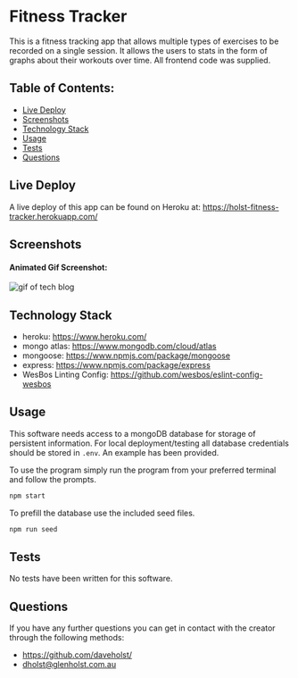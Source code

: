# Fitness Tracker

This is a fitness tracking app that allows multiple types of exercises to be recorded on a single session. It allows the users to stats in the form of graphs about their workouts over time. All frontend code was supplied.

## Table of Contents:

- [Live Deploy](#Live-Deploy)
- [Screenshots](#Screenshots)
- [Technology Stack](#Technology-Stack)
- [Usage](#Usage)
- [Tests](#Tests)
- [Questions](#Questions)

## Live Deploy

A live deploy of this app can be found on Heroku at: https://holst-fitness-tracker.herokuapp.com/

## Screenshots

#### Animated Gif Screenshot:

![gif of tech blog](./assets/tech-blog.gif)

## Technology Stack

- heroku: https://www.heroku.com/
- mongo atlas: https://www.mongodb.com/cloud/atlas
- mongoose: https://www.npmjs.com/package/mongoose
- express: https://www.npmjs.com/package/express
- WesBos Linting Config: https://github.com/wesbos/eslint-config-wesbos

## Usage

This software needs access to a mongoDB database for storage of persistent information. For local deployment/testing all database credentials should be stored in `.env`. An example has been provided.

To use the program simply run the program from your preferred terminal and follow the prompts.

```bash
npm start
```

To prefill the database use the included seed files.

```bash
npm run seed
```

## Tests

No tests have been written for this software.

## Questions

If you have any further questions you can get in contact with the creator through the following methods:

- https://github.com/daveholst/
- dholst@glenholst.com.au
